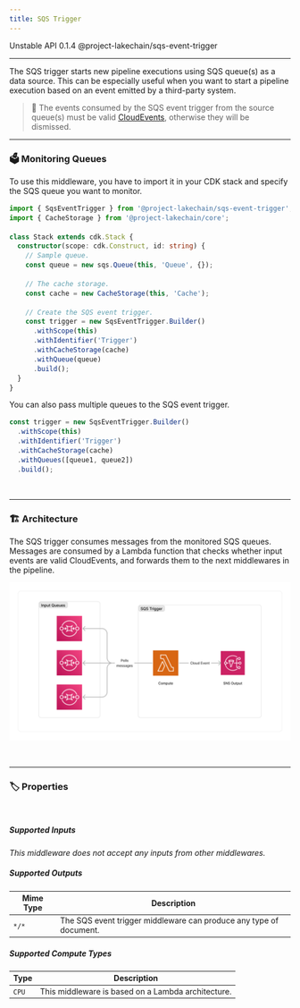 ```yaml
---
title: SQS Trigger
---
```


<span title="Label: Pro" data-view-component="true" class="Label Label--api text-uppercase">
  Unstable API
</span>
<span title="Label: Pro" data-view-component="true" class="Label Label--version text-uppercase">
  0.1.4
</span>
<span title="Label: Pro" data-view-component="true" class="Label Label--package">
  @project-lakechain/sqs-event-trigger
</span>
<br>

---

The SQS trigger starts new pipeline executions using SQS queue(s) as a data source. This can be especially useful when you want to start a pipeline execution based on an event emitted by a third-party system.

> 💁 The events consumed by the SQS event trigger from the source queue(s) must be valid [CloudEvents](/general/events), otherwise they will be dismissed.

---

### 🗳️ Monitoring Queues

To use this middleware, you have to import it in your CDK stack and specify the SQS queue you want to monitor.

```typescript
import { SqsEventTrigger } from '@project-lakechain/sqs-event-trigger';
import { CacheStorage } from '@project-lakechain/core';

class Stack extends cdk.Stack {
  constructor(scope: cdk.Construct, id: string) {
    // Sample queue.
    const queue = new sqs.Queue(this, 'Queue', {});

    // The cache storage.
    const cache = new CacheStorage(this, 'Cache');

    // Create the SQS event trigger.
    const trigger = new SqsEventTrigger.Builder()
      .withScope(this)
      .withIdentifier('Trigger')
      .withCacheStorage(cache)
      .withQueue(queue)
      .build();
  }
}
```

You can also pass multiple queues to the SQS event trigger.

```typescript
const trigger = new SqsEventTrigger.Builder()
  .withScope(this)
  .withIdentifier('Trigger')
  .withCacheStorage(cache)
  .withQueues([queue1, queue2])
  .build();
```

<br>

---

### 🏗️ Architecture

The SQS trigger consumes messages from the monitored SQS queues. Messages are consumed by a Lambda function that checks whether input events are valid CloudEvents, and forwards them to the next middlewares in the pipeline.

![Architecture](../../../assets/sqs-event-trigger-architecture.png)

<br>

---

### 🏷️ Properties

<br>

##### Supported Inputs

*This middleware does not accept any inputs from other middlewares.*

##### Supported Outputs

| Mime Type | Description |
| --------- | ----------- |
| `*/*`     | The SQS event trigger middleware can produce any type of document. |

##### Supported Compute Types

| Type  | Description |
| ----- | ----------- |
| `CPU` | This middleware is based on a Lambda architecture. |
